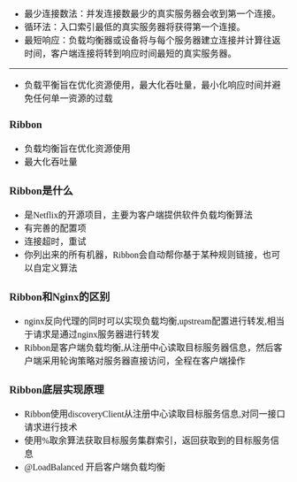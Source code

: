 <font face="Simsun" size=3>

- 最少连接数法：并发连接数最少的真实服务器会收到第一个连接。
- 循环法：入口索引最低的真实服务器将获得第一个连接。
- 最短响应：负载均衡器或设备将与每个服务器建立连接并计算往返时间，客户端连接将转到响应时间最短的真实服务器。

---

- 负载平衡旨在优化资源使用，最大化吞吐量，最小化响应时间并避免任何单一资源的过载

### Ribbon

- 负载均衡旨在优化资源使用
- 最大化吞吐量

### Ribbon是什么

- 是Netflix的开源项目，主要为客户端提供软件负载均衡算法
- 有完善的配置项
- 连接超时，重试
- 你列出来的所有机器，Ribbon会自动帮你基于某种规则链接，也可以自定义算法

### Ribbon和Nginx的区别

- nginx反向代理的同时可以实现负载均衡,upstream配置进行转发,相当于请求是通过nginx服务器进行转发
- Ribbon是客户端负载均衡,从注册中心读取目标服务器信息，然后客户端采用轮询策略对服务器直接访问，全程在客户端操作

### Ribbon底层实现原理

- Ribbon使用discoveryClient从注册中心读取目标服务信息,对同一接口请求进行技术
- 使用%取余算法获取目标服务集群索引，返回获取到的目标服务信息
- @LoadBalanced 开启客户端负载均衡

</font>